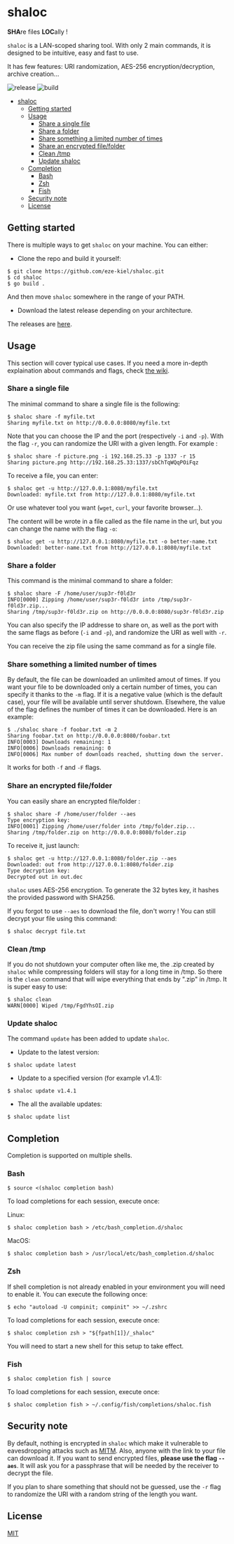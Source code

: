 # shaloc

**SHA**re files **LOC**ally !

`shaloc` is a LAN-scoped sharing tool. With only 2 main commands, it is designed to be intuitive, easy and fast to use.

It has few features: URI randomization, AES-256 encryption/decryption, archive creation...

![release](https://img.shields.io/github/v/release/eze-kiel/shaloc)
![build](https://img.shields.io/github/workflow/status/eze-kiel/shaloc/Release%20Go%20project)

- [shaloc](#shaloc)
  - [Getting started](#getting-started)
  - [Usage](#usage)
    - [Share a single file](#share-a-single-file)
    - [Share a folder](#share-a-folder)
    - [Share something a limited number of times](#share-something-a-limited-number-of-times)
    - [Share an encrypted file/folder](#share-an-encrypted-filefolder)
    - [Clean /tmp](#clean-tmp)
    - [Update shaloc](#update-shaloc)
  - [Completion](#completion)
    - [Bash](#bash)
    - [Zsh](#zsh)
    - [Fish](#fish)
  - [Security note](#security-note)
  - [License](#license)

## Getting started

There is multiple ways to get `shaloc` on your machine. You can either:

* Clone the repo and build it yourself:

```
$ git clone https://github.com/eze-kiel/shaloc.git
$ cd shaloc
$ go build .
```

And then move `shaloc` somewhere in the range of your PATH.

* Download the latest release depending on your architecture.

The releases are [here](https://github.com/eze-kiel/shaloc/releases).

## Usage

This section will cover typical use cases. If you need a more in-depth explaination about commands and flags, check [the wiki](https://github.com/eze-kiel/shaloc/wiki).

### Share a single file

The minimal command to share a single file is the following:

```
$ shaloc share -f myfile.txt
Sharing myfile.txt on http://0.0.0.0:8080/myfile.txt
```

Note that you can choose the IP and the port (respectively `-i` and `-p`). With the flag `-r`, you can randomize the URI with a given length. For example :

```
$ shaloc share -f picture.png -i 192.168.25.33 -p 1337 -r 15
Sharing picture.png http://192.168.25.33:1337/sbChTqWQqPOiFqz
```

To receive a file, you can enter:

```
$ shaloc get -u http://127.0.0.1:8080/myfile.txt
Downloaded: myfile.txt from http://127.0.0.1:8080/myfile.txt
```

Or use whatever tool you want (`wget`, `curl`, your favorite browser...).

The content will be wrote in a file called as the file name in the url, but you can change the name with the flag `-o`:

```
$ shaloc get -u http://127.0.0.1:8080/myfile.txt -o better-name.txt
Downloaded: better-name.txt from http://127.0.0.1:8080/myfile.txt
```

### Share a folder

This command is the minimal command to share a folder:

```
$ shaloc share -F /home/user/sup3r-f0ld3r
INFO[0000] Zipping /home/user/sup3r-f0ld3r into /tmp/sup3r-f0ld3r.zip... 
Sharing /tmp/sup3r-f0ld3r.zip on http://0.0.0.0:8080/sup3r-f0ld3r.zip
```

You can also specify the IP addresse to share on, as well as the port with the same flags as before (`-i` and `-p`), and randomize the URI as well with `-r`.

You can receive the zip file using the same command as for a single file.

### Share something a limited number of times

By default, the file can be downloaded an unlimited amout of times. If you want your file to be downloaded only a certain number of times, you can specify it thanks to the `-m` flag. If it is a negative value (which is the default case), your file will be available until server shutdown. Elsewhere, the value of the flag defines the number of times it can be downloaded. Here is an example:

```
$ ./shaloc share -f foobar.txt -m 2
Sharing foobar.txt on http://0.0.0.0:8080/foobar.txt
INFO[0003] Downloads remaining: 1                       
INFO[0006] Downloads remaining: 0                       
INFO[0006] Max number of downloads reached, shutting down the server.
```

It works for both `-f` and `-F` flags.

### Share an encrypted file/folder

You can easily share an encrypted file/folder :

```
$ shaloc share -F /home/user/folder --aes
Type encryption key:
INFO[0001] Zipping /home/user/folder into /tmp/folder.zip... 
Sharing /tmp/folder.zip on http://0.0.0.0:8080/folder.zip
```

To receive it, just launch:

```
$ shaloc get -u http://127.0.0.1:8080/folder.zip --aes
Downloaded: out from http://127.0.0.1:8080/folder.zip
Type decryption key:
Decrypted out in out.dec
```

`shaloc` uses AES-256 encryption. To generate the 32 bytes key, it hashes the provided password with SHA256.

If you forgot to use `--aes` to download the file, don't worry ! You can still decrypt your file using this command:

```
$ shaloc decrypt file.txt
```

### Clean /tmp

If you do not shutdown your computer often like me, the .zip created by `shaloc` while compressing folders will stay for a long time in /tmp. So there is the `clean` command that will wipe everything that ends by ".zip" in /tmp. It is super easy to use:

```
$ shaloc clean
WARN[0000] Wiped /tmp/FgdYhsOI.zip
```

### Update shaloc

The command `update` has been added to update `shaloc`.

* Update to the latest version:

```
$ shaloc update latest
```

* Update to a specified version (for example v1.4.1):

```
$ shaloc update v1.4.1
```

* The all the available updates:

```
$ shaloc update list
```

## Completion

Completion is supported on multiple shells.

### Bash

```
$ source <(shaloc completion bash)
```

To load completions for each session, execute once:

Linux:

```
$ shaloc completion bash > /etc/bash_completion.d/shaloc
```

MacOS:

```
$ shaloc completion bash > /usr/local/etc/bash_completion.d/shaloc
```

### Zsh

If shell completion is not already enabled in your environment you will need to enable it.  You can execute the following once:

```
$ echo "autoload -U compinit; compinit" >> ~/.zshrc
```

To load completions for each session, execute once:

```
$ shaloc completion zsh > "${fpath[1]}/_shaloc"
```

You will need to start a new shell for this setup to take effect.

### Fish

```
$ shaloc completion fish | source
```

To load completions for each session, execute once:

```
$ shaloc completion fish > ~/.config/fish/completions/shaloc.fish
```

## Security note

By default, nothing is encrypted in `shaloc` which make it vulnerable to eavesdropping attacks such as [MITM](https://en.wikipedia.org/wiki/Man-in-the-middle_attack). Also, anyone with the link to your file can download it. If you want to send encrypted files, **please use the flag `--aes`**. It will ask you for a passphrase that will be needed by the receiver to decrypt the file.

If you plan to share something that should not be guessed, use the `-r` flag to randomize the URI with a random string of the length you want.

## License

[MIT](https://choosealicense.com/licenses/mit/)
